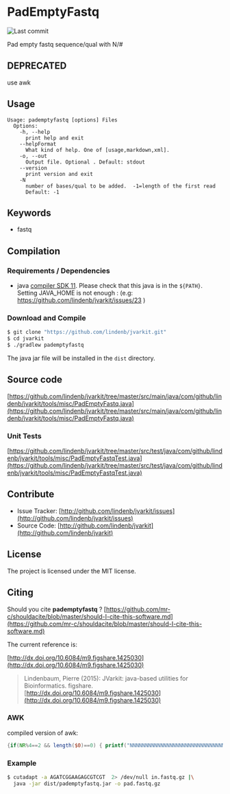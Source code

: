 # PadEmptyFastq

![Last commit](https://img.shields.io/github/last-commit/lindenb/jvarkit.png)

Pad empty fastq sequence/qual with N/#


## DEPRECATED

use awk

## Usage

```
Usage: pademptyfastq [options] Files
  Options:
    -h, --help
      print help and exit
    --helpFormat
      What kind of help. One of [usage,markdown,xml].
    -o, --out
      Output file. Optional . Default: stdout
    --version
      print version and exit
    -N
      number of bases/qual to be added.  -1=length of the first read
      Default: -1

```


## Keywords

 * fastq


## Compilation

### Requirements / Dependencies

* java [compiler SDK 11](https://jdk.java.net/11/). Please check that this java is in the `${PATH}`. Setting JAVA_HOME is not enough : (e.g: https://github.com/lindenb/jvarkit/issues/23 )


### Download and Compile

```bash
$ git clone "https://github.com/lindenb/jvarkit.git"
$ cd jvarkit
$ ./gradlew pademptyfastq
```

The java jar file will be installed in the `dist` directory.

## Source code 

[https://github.com/lindenb/jvarkit/tree/master/src/main/java/com/github/lindenb/jvarkit/tools/misc/PadEmptyFastq.java](https://github.com/lindenb/jvarkit/tree/master/src/main/java/com/github/lindenb/jvarkit/tools/misc/PadEmptyFastq.java)

### Unit Tests

[https://github.com/lindenb/jvarkit/tree/master/src/test/java/com/github/lindenb/jvarkit/tools/misc/PadEmptyFastqTest.java](https://github.com/lindenb/jvarkit/tree/master/src/test/java/com/github/lindenb/jvarkit/tools/misc/PadEmptyFastqTest.java)


## Contribute

- Issue Tracker: [http://github.com/lindenb/jvarkit/issues](http://github.com/lindenb/jvarkit/issues)
- Source Code: [http://github.com/lindenb/jvarkit](http://github.com/lindenb/jvarkit)

## License

The project is licensed under the MIT license.

## Citing

Should you cite **pademptyfastq** ? [https://github.com/mr-c/shouldacite/blob/master/should-I-cite-this-software.md](https://github.com/mr-c/shouldacite/blob/master/should-I-cite-this-software.md)

The current reference is:

[http://dx.doi.org/10.6084/m9.figshare.1425030](http://dx.doi.org/10.6084/m9.figshare.1425030)

> Lindenbaum, Pierre (2015): JVarkit: java-based utilities for Bioinformatics. figshare.
> [http://dx.doi.org/10.6084/m9.figshare.1425030](http://dx.doi.org/10.6084/m9.figshare.1425030)


### AWK

compiled version of awk:

```awk
{if(NR%4==2 && length($0)==0) { printf("NNNNNNNNNNNNNNNNNNNNNNNNNNNNNNNNNNNNNNNNNNNNNNNNNN\n");} else if(NR%4==0 && length($0)==0) { printf("##################################################\n");} else {print;}}
```


### Example

```bash
$ cutadapt -a AGATCGGAAGAGCGTCGT  2> /dev/null in.fastq.gz |\
  java -jar dist/pademptyfastq.jar -o pad.fastq.gz
```

